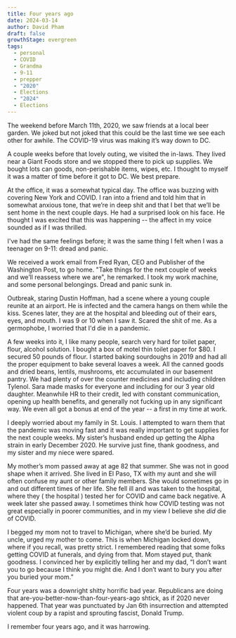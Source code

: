 ```yaml
---
title: Four years ago
date: 2024-03-14
author: David Pham
draft: false
growthStage: evergreen
tags:
  - personal
  - COVID
  - Grandma
  - 9-11
  - prepper
  - "2020"
  - Elections
  - "2024"
  - Elections
---
```

The weekend before March 11th, 2020, we saw friends at a local beer garden. We joked but not joked that this could be the last time we see each other for awhile. The COVID-19 virus was making it’s way down to DC. 

A couple weeks before that lovely outing, we visited the in-laws. They lived near a Giant Foods store and we stopped there to pick up supplies. We bought lots can goods, non-perishable items, wipes, etc. I thought to myself it was a matter of time before it got to DC. We best prepare.

At the office, it was a somewhat typical day. The office was buzzing with covering New York and COVID. I ran into a friend and told him that in somewhat anxious tone, that we’re in deep shit and that I bet that we’ll be sent home in the next couple days. He had a surprised look on his face. He thought I was excited that this was happening -- the affect in my voice sounded as if I was thrilled. 

I've had the same feelings before; it was the same thing I felt when I was a teenager on 9-11: dread and panic. 

We received a work email from Fred Ryan, CEO and Publisher of the Washington Post, to go home. "Take things for the next couple of weeks and we’ll reassess where we are", he remarked. I took my work machine, and some personal belongings. Dread and panic sunk in.

Outbreak, staring Dustin Hoffman, had a scene where a young couple reunite at an airport. He is infected and the camera hangs on them while the kiss. Scenes later, they are at the hospital and bleeding out of their ears, eyes, and mouth. I was 9 or 10 when I saw it. Scared the shit of me. As a germophobe, I worried that I'd die in a pandemic.

A few weeks into it, I like many people, search very hard for toilet paper, flour, alcohol solution. I bought a box of motel thin toilet paper for $80. I secured 50 pounds of flour. I started baking sourdoughs in 2019 and had all the proper equipment to bake several loaves a week. All the canned goods and dried beans, lentils, mushrooms, etc accumulated in our basement pantry. We had plenty of over the counter medicines and including children Tylenol. Sara made masks for everyone and including for our 3 year old daughter. Meanwhile HR to their credit, led with constant communication, opening up health benefits, and generally not fucking up in any significant way. We even all got a bonus at end of the year -- a first in my time at work.

I deeply worried about my family in St. Louis. I attempted to warn them that the pandemic was moving fast and it was really important to get supplies for the next couple weeks. My sister’s husband ended up getting the Alpha strain in early December 2020. He survive just fine, thank goodness, and my sister and my niece were spared.

My mother’s mom passed away at age 82 that summer. She was not in good shape when it arrived. She lived in El Paso, TX with my aunt and she will often confuse my aunt or other family members. She would sometimes go in and out different times of her life. She fell ill and was taken to the hospital, where they ( the hospital ) tested her for COVID and came back negative. A week later she passed away. I sometimes think how COVID testing was not great especially in poorer communities, and in my view I believe she *did* die of COVID.

I begged my mom not to travel to Michigan, where she’d be buried. My uncle, urged my mother to come. This is when Michigan locked down, where if you recall, was pretty strict. I remembered reading that some folks getting COVID at funerals, and dying from that. Mom stayed put, thank goodness. I convinced her by explicitly telling her and my dad, “I don’t want you to go because I think you might die. And I don’t want to bury you after you buried your mom.”

Four years was a downright shitty horrific bad year. Republicans are doing that are-you-better-now-than-four-years-ago shtick, as if 2020 never happened. That year was punctuated by Jan 6th insurrection and attempted violent coup by a rapist and sprouting fascist, Donald Trump.

I remember four years ago, and it was harrowing.

